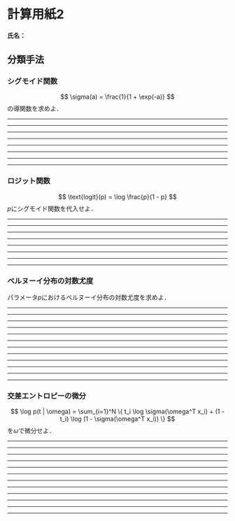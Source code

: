 # 計算用紙2
#### 氏名：

## 分類手法
### シグモイド関数
$$
\sigma(a) = \frac{1}{1 + \exp(-a)}
$$
の導関数を求めよ．

---
---
---
---
---
---
---
---

### ロジット関数
$$
\text{logit}(p) = \log \frac{p}{1 - p}
$$
$p$にシグモイド関数を代入せよ．

---
---
---
---
---
---
---
---
### ベルヌーイ分布の対数尤度
パラメータ$p$におけるベルヌーイ分布の対数尤度を求めよ．

---
---
---
---
---
---
---
---
---
---
---
---

### 交差エントロピーの微分
$$
\log p(t | \omega) = \sum_{i=1}^N \{ t_i \log \sigma(\omega^T x_i) + (1 - t_i) \log (1 - \sigma(\omega^T x_i)) \}
$$
を$\omega$で微分せよ．

---
---
---
---
---
---
---
---
---
---
---
---




